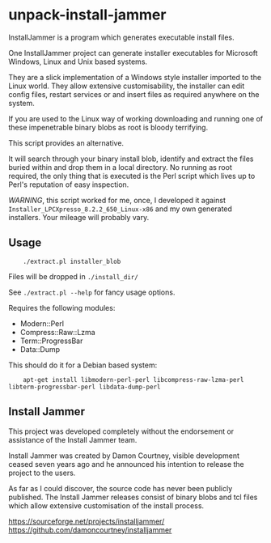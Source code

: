 # unpack-install-jammer

InstallJammer is a program which generates executable install files.

One InstallJammer project can generate installer executables for Microsoft
Windows, Linux and Unix based systems.

They are a slick implementation of a Windows style installer imported
to the Linux world.  They allow extensive customisability, the installer
can edit config files, restart services or and insert files as required
anywhere on the system.

If you are used to the Linux way of working downloading and running one
of these impenetrable binary blobs as root is bloody terrifying.

This script provides an alternative.

It will search through your binary install blob, identify and extract
the files buried within and drop them in a local directory. No running
as root required, the only thing that is executed is the Perl script which
lives up to Perl's reputation of easy inspection.

*WARNING*, this script worked for me, once, I developed it against
`Installer_LPCXpresso_8.2.2_650_Linux-x86` and my own generated installers.
Your mileage will probably vary.

## Usage

```
    ./extract.pl installer_blob
```

Files will be dropped in `./install_dir/`

See `./extract.pl --help` for fancy usage options.

Requires the following modules:
  * Modern::Perl
  * Compress::Raw::Lzma
  * Term::ProgressBar
  * Data::Dump

This should do it for a Debian based system:
```
    apt-get install libmodern-perl-perl libcompress-raw-lzma-perl libterm-progressbar-perl libdata-dump-perl
```

## Install Jammer

This project was developed completely without the endorsement or assistance
of the Install Jammer team.

Install Jammer was created by Damon Courtney, visible development ceased seven
years ago and he announced his intention to release the project to the users.

As far as I could discover, the source code has never been publicly published.
The Install Jammer releases consist of binary blobs and tcl files which allow
extensive customisation of the install process.

https://sourceforge.net/projects/installjammer/
https://github.com/damoncourtney/installjammer
